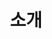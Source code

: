 ---
title: 소개
description: 무언가를 소개하는 글에 대한 카테고리 입니다.
image:

# Badge style
style:
    background: "#2a9d8f"
    color: "#fff"
---